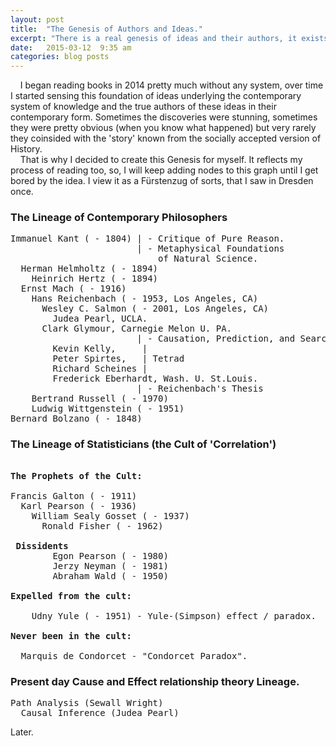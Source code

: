 ```yaml
---
layout: post
title:  "The Genesis of Authors and Ideas."
excerpt: "There is a real genesis of ideas and their authors, it exists. It is well hidden, that is true, but finally you can figure it out yourself (for yourself) in this age of instantly accessible information."
date:   2015-03-12  9:35 am
categories: blog posts
---
```

&nbsp;&nbsp;&nbsp;&nbsp;I began reading books in 2014 pretty much without any system, over time I started sensing this foundation of ideas underlying the contemporary system of knowledge and the true authors of these ideas in their contemporary form. Sometimes the discoveries were stunning, sometimes they were pretty obvious (when you know what happened) but very rarely they coinsided with the 'story' known from the socially accepted version of History.<br>
&nbsp;&nbsp;&nbsp;&nbsp;That is why I decided to create this Genesis for myself. It reflects my process of reading too, so, I will keep adding nodes to this graph until I get bored by the idea. I view it as a Fürstenzug of sorts, that I saw in Dresden once.<br>
### The Lineage of Contemporary Philosophers
<pre>
Immanuel Kant ( - 1804) | - Critique of Pure Reason.
                        | - Metaphysical Foundations
                            of Natural Science.
  Herman Helmholtz ( - 1894)
    Heinrich Hertz ( - 1894)
  Ernst Mach ( - 1916)
    Hans Reichenbach ( - 1953, Los Angeles, CA)
      Wesley C. Salmon ( - 2001, Los Angeles, CA)
        Judea Pearl, UCLA.
      Clark Glymour, Carnegie Melon U. PA.
                        | - Causation, Prediction, and Search
        Kevin Kelly,     |
        Peter Spirtes,   | Tetrad
        Richard Scheines |
        Frederick Eberhardt, Wash. U. St.Louis.
                        | - Reichenbach's Thesis
    Bertrand Russell ( - 1970)
    Ludwig Wittgenstein ( - 1951)
Bernard Bolzano ( - 1848)
</pre>
### The Lineage of Statisticians (the Cult of 'Correlation')
<pre>

<b>The Prophets of the Cult:</b>

Francis Galton ( - 1911)
  Karl Pearson ( - 1936)
    William Sealy Gosset ( - 1937)
      Ronald Fisher ( - 1962)
      
<b> Dissidents</b>    
        Egon Pearson ( - 1980)
        Jerzy Neyman ( - 1981)  
        Abraham Wald ( - 1950)
        
<b>Expelled from the cult:</b>

    Udny Yule ( - 1951) - Yule-(Simpson) effect / paradox.
  
<b>Never been in the cult:</b>

  Marquis de Condorcet - "Condorcet Paradox".
</pre>
### Present day Cause and Effect relationship theory Lineage.
<pre>
Path Analysis (Sewall Wright)
  Causal Inference (Judea Pearl)
</pre>
Later.
